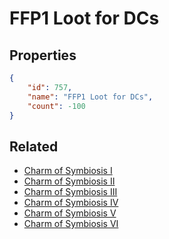 # FFP1 Loot for DCs

<no description available>

## Properties

```json
{
    "id": 757,
    "name": "FFP1 Loot for DCs",
    "count": -100
}
```

## Related

- [Charm of Symbiosis I](../items/21062-charm-of-symbiosis-i.md)
- [Charm of Symbiosis II](../items/21063-charm-of-symbiosis-ii.md)
- [Charm of Symbiosis III](../items/21064-charm-of-symbiosis-iii.md)
- [Charm of Symbiosis IV](../items/21065-charm-of-symbiosis-iv.md)
- [Charm of Symbiosis V](../items/21066-charm-of-symbiosis-v.md)
- [Charm of Symbiosis VI](../items/21067-charm-of-symbiosis-vi.md)

